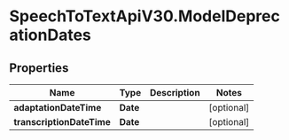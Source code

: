 # SpeechToTextApiV30.ModelDeprecationDates

## Properties
Name | Type | Description | Notes
------------ | ------------- | ------------- | -------------
**adaptationDateTime** | **Date** |  | [optional] 
**transcriptionDateTime** | **Date** |  | [optional] 


